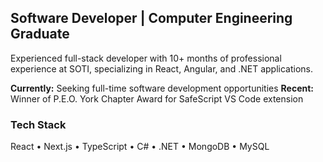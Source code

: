 ## Software Developer | Computer Engineering Graduate

Experienced full-stack developer with 10+ months of professional experience at SOTI, specializing in React, Angular, and .NET applications. 

**Currently:** Seeking full-time software development opportunities
**Recent:** Winner of P.E.O. York Chapter Award for SafeScript VS Code extension

### Tech Stack
React • Next.js • TypeScript • C# • .NET • MongoDB • MySQL 
